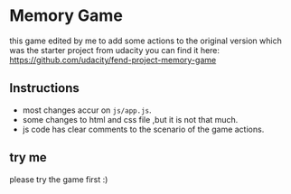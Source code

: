 # Memory Game 
this game edited by me to add some actions to the original version which was the starter project from udacity you can find it here: https://github.com/udacity/fend-project-memory-game 


## Instructions

* most changes accur on `js/app.js`.
* some changes to html and css file ,but it is not that much.
* js code has clear comments to the scenario of the game actions.


## try me

please try the game first :) 
